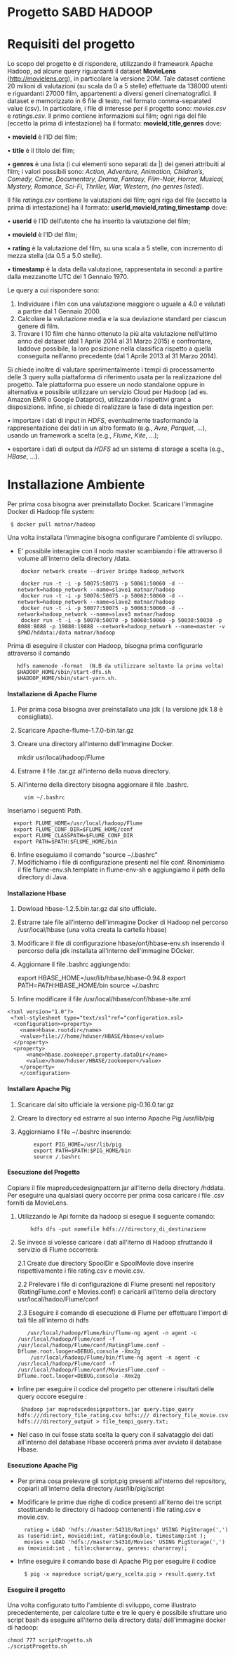 # Progetto SABD HADOOP

# Requisiti del progetto

Lo scopo del progetto è di rispondere, utilizzando il framework Apache Hadoop, ad alcune query riguardanti il dataset **MovieLens** (http://movielens.org), in particolare la versione 20M. 
Tale dataset contiene 20 milioni di valutazioni (su scala da 0 a 5 stelle) effettuate da 138000 utenti e riguardanti 27000 film, appartenenti a diversi generi cinematografici.
Il dataset e memorizzato in 6 file di testo, nel formato comma-separated value (csv). In particolare, i file di interesse per il progetto sono: *movies.csv* e *ratings.csv*. Il primo contiene informazioni sui film; ogni riga del file (eccetto la prima di intestazione) ha il formato:
**movieId,title,genres** dove:

• **movieId** è l’ID del film; 

• **title** è il titolo del film; 

• **genres** è una lista (i cui elementi sono separati da |) dei generi attribuiti al film; 
i valori possibili sono:
*Action, Adventure, Animation, Children’s, Comedy, Crime, Documentary,
Drama, Fantasy, Film-Noir, Horror, Musical, Mystery, Romance, Sci-Fi,
Thriller, War, Western, (no genres listed)*.

Il file *ratings.csv* contiene le valutazioni dei film; ogni riga del file (eccetto la prima di intestazione)
ha il formato:
**userId,movieId,rating,timestamp**
dove:

• **userId** è l’ID dell’utente che ha inserito la valutazione del film; 

• **movieId** è l’ID del film; 

• **rating** è la valutazione del film, su una scala a 5 stelle, con incremento di mezza stella (da 0.5 a 5.0 stelle).

• **timestamp** è la data della valutazione, rappresentata in secondi a partire dalla mezzanotte UTC del 1 Gennaio 1970.

Le query a cui rispondere sono:
1. Individuare i film con una valutazione maggiore o uguale a 4.0 e valutati a partire dal 1 Gennaio 2000.
2. Calcolare la valutazione media e la sua deviazione standard per ciascun genere di film.
3. Trovare i 10 film che hanno ottenuto la più alta valutazione nell’ultimo anno del dataset (dal 1 Aprile 
2014 al 31 Marzo 2015) e confrontare, laddove possibile, la loro posizione nella classifica rispetto a
quella conseguita nell’anno precedente (dal 1 Aprile 2013 al 31 Marzo 2014).

Si chiede inoltre di valutare sperimentalmente i tempi di processamento delle 3 query sulla piattaforma
di riferimento usata per la realizzazione del progetto. Tale piattaforma puo essere un nodo standalone oppure 
in alternativa e possibile utilizzare un servizio Cloud per Hadoop (ad es. Amazon EMR o Google Dataproc), 
utilizzando i rispettivi grant a disposizione.
Infine, si chiede di realizzare la fase di data ingestion per:

• importare i dati di input in *HDFS*, eventualmente trasformando la rappresentazione dei dati in un altro
formato (e.g., *Avro*, *Parquet*, ...), usando un framework a scelta (e.g., *Flume*, *Kite*, ...);

• esportare i dati di output da *HDFS* ad un sistema di storage a scelta (e.g., *HBase*, ...).

# Installazione Ambiente
Per prima cosa bisogna aver preinstallato Docker.
Scaricare l'immagine Docker di Hadoop file system:
	
	 $ docker pull matnar/hadoop

Una volta installata l'immagine bisogna configurare l'ambiente di sviluppo.
 - E' possibile interagire con il nodo master scambiando i file attraverso il volume all'interno della directory /data.   

		docker network create --driver bridge hadoop_network

		docker run -t -i -p 50075:50075 -p 50061:50060 -d --network=hadoop_network --name=slave1 matnar/hadoop
		docker run -t -i -p 50076:50075 -p 50062:50060 -d --network=hadoop_network --name=slave2 matnar/hadoop
		docker run -t -i -p 50077:50075 -p 50063:50060 -d --network=hadoop_network --name=slave3 matnar/hadoop
		docker run -t -i -p 50070:50070 -p 50060:50060 -p 50030:50030 -p 8088:8088 -p 19888:19888 --network=hadoop_network --name=master -v $PWD/hddata:/data matnar/hadoop

Prima di eseguire il cluster con Hadoop, bisogna prima configurarlo attraverso il comando 
 
 	   hdfs namenode -format  (N.B da utilizzare soltanto la prima volta)
	   $HADOOP_HOME/sbin/start-dfs.sh
	   $HADOOP_HOME/sbin/start-yarn.sh.

#### Installazione di Apache Flume
1. Per prima cosa bisogna aver preinstallato una jdk ( la versione jdk 1.8 è consigliata).
2. Scaricare Apache-flume-1.7.0-bin.tar.gz
3. Creare una directory all'interno dell'immagine Docker. 
    
  	  mkdir usr/local/hadoop/Flume
4. Estrarre il file .tar.gz all'interno della nuova directory.
5. All'interno della directory bisogna aggiornare il file .bashrc.
 
 		 vim ~/.bashrc
 Inseriamo i seguenti Path.
 
	  export FLUME_HOME=/usr/local/hadoop/Flume
 	  export FLUME_CONF_DIR=$FLUME_HOME/conf
 	  export FLUME_CLASSPATH=$FLUME_CONF_DIR
 	  export PATH=$PATH:$FLUME_HOME/bin

6. Infine eseguiamo il comando "source ~/.bashrc"
7. Modifichiamo i file di configurazione presenti nel file conf. Rinominiamo il file flume-env.sh.template in flume-env-sh e aggiungiamo il path della directory di Java.
#### Installazione Hbase
1. Dowload hbase-1.2.5.bin.tar.gz dal sito ufficiale.
2. Estrarre tale file all'interno dell'immagine Docker di Hadoop nel percorso /usr/local/hbase (una volta creata la cartella hbase)
3. Modificare il file di configurazione hbase/onf/hbase-env.sh inserendo il percorso della jdk installata all'interno dell'immagine DOcker.
4. Aggiornare il file .bashrc aggiungendo:
  
   	 export HBASE_HOME=/usr/lib/hbase/hbase-0.94.8
   	 export PATH=$PATH:$HBASE_HOME/bin
   	 source ~/.bashrc

5. Infine modificare il file /usr/local/hbase/conf/hbase-site.xml
 
 <pre><code>&lt;?xml version="1.0"?&gt;
 &lt;?xml-stylesheet type="text/xsl"ref="configuration.xsl&gt;
  &lt;configuration&gt;&lt;property&gt;
    &lt;name&gt;hbase.rootdir&lt;/name&gt;
    &lt;value&gt;file:///home/hduser/HBASE/hbase&lt;/value&gt;
  &lt;/property&gt;
  &lt;property&gt;
      &lt;name&gt;hbase.zookeeper.property.dataDir&lt;/name&gt;
      &lt;value&gt;/home/hduser/HBASE/zookeeper&lt;/value&gt;
    &lt;/property&gt;
    &lt;/configuration&gt;</code></pre>
    

#### Installare Apache Pig
1. Scaricare dal sito ufficiale la versione pig-0.16.0.tar.gz
2. Creare la directory ed estrarre al suo interno Apache Pig /usr/lib/pig
3. Aggiorniamo il file ~/.bashrc inserendo:
  	
	        export PIG_HOME=/usr/lib/pig
  	        export PATH=$PATH:$PIG_HOME/bin
  	        source /.bashrc

#### Esecuzione del Progetto
 Copiare il file mapreducedesignpattern.jar all'iterno della directory /hddata.
 Per eseguire una qualsiasi query occorre per prima cosa caricare i file .csv forniti da MovieLens.

1. Utilizzando le Api fornite da hadoop si esegue il seguente comando:
    
    	   hdfs dfs -put nomefile hdfs:///directory_di_destinazione 

2. Se invece si volesse caricare i dati all'iterno di Hadoop sfruttando il servizio di Flume occorrerà:
 
   2.1 Create due directory SpoolDir e SpoolMovie dove inserire rispettivamente i file rating.csv e movie.csv.
   
   2.2 Prelevare i file di configurazione di Flume presenti nel repository (RatingFlume.conf e Movies.conf) e caricarli 		all'iterno della directory usr/local/hadoo/Flume/conf
   
   2.3 Eseguire il comando di esecuzione di Flume per effettuare l'import di tali file all'interno di hdfs
   
  	      /usr/local/hadoop/Flume/bin/flume-ng agent -n agent -c /usr/local/hadoop/Flume/conf -f 		/usr/local/hadoop/Flume/conf/RatingFlume.conf -Dflume.root.looger=DEBUG,console -Xmx2g     
      	   /usr/local/hadoop/Flume/bin/flume-ng agent -n agent -c /usr/local/hadoop/Flume/conf -f    	      /usr/local/hadoop/Flume/conf/MoviesFlume.conf -Dflume.root.looger=DEBUG,console -Xmx2g 

- Infine per eseguire il codice del progetto per ottenere i risultati delle query occore eseguire :
 
	   $hadoop jar mapreducedesignpattern.jar query.tipo_query hdfs:///directory_file_rating.csv hdfs:/// directory_file_movie.csv hdfs:///directory_output > file_tempi_query.txt;

-  Nel caso in cui fosse stata scelta la query con il salvataggio dei dati all'interno del database Hbase occererà prima aver avviato il database Hbase.

#### Esecuzione Apache Pig
- Per prima cosa prelevare gli script.pig presenti all'interno del repository, copiarli all'interno della directory /usr/lib/pig/script
- Modificare le prime due righe di codice presenti all'iterno dei tre script stostituendo le directory di hadoop contenenti i file rating.csv e movie.csv.

	 	rating = LOAD 'hdfs://master:54310/Ratings' USING PigStorage(',') as (userid:int, movieid:int, rating:double, timestamp:int );
        movies = LOAD 'hdfs://master:54310/Movies' USING PigStorage(',') as (movieid:int , title:chararray, genres: chararray);

- Infine eseguire il comando base di Apache Pig per eseguire il codice

		$ pig -x mapreduce script/query_scelta.pig > result.query.txt

#### Eseguire il progetto
Una volta configurato tutto l'ambiente di sviluppo, come illustrato precedentemente, per calcolare tutte e tre le query è possibile sfruttare uno script bash da eseguire all'iterno della directory data/ dell'immagine docker di hadoop:
		
 	chmod 777 scriptProgetto.sh
	./scriptProgetto.sh



